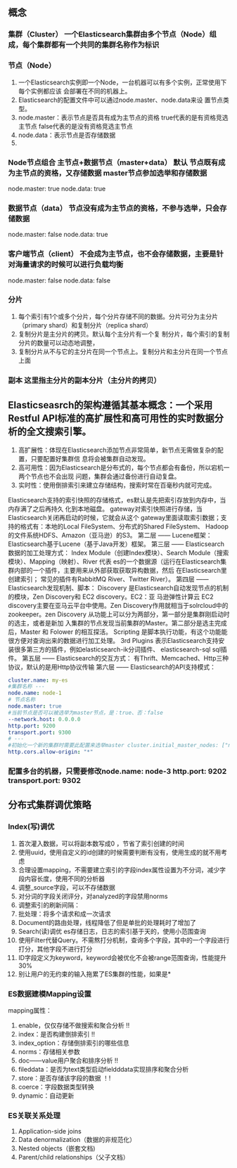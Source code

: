 ## 概念
### 集群（Cluster） 一个Elasticsearch集群由多个节点（Node）组成，每个集群都有一个共同的集群名称作为标识
### 节点（Node）
1. 一个Elasticsearch实例即一个Node，一台机器可以有多个实例，正常使用下每个实例都应该 会部署在不同的机器上。
2. Elasticsearch的配置文件中可以通过node.master、node.data来设 置节点类型。
3. node.master：表示节点是否具有成为主节点的资格 true代表的是有资格竞选主节点 false代表的是没有资格竞选主节点
4. node.data：表示节点是否存储数据
5. 
### Node节点组合 主节点+数据节点（master+data） 默认 节点既有成为主节点的资格，又存储数据 master节点参加选举和存储数据
node.master: true node.data: true

### 数据节点（data） 节点没有成为主节点的资格，不参与选举，只会存储数据
node.master: false node.data: true

### 客户端节点（client） 不会成为主节点，也不会存储数据，主要是针对海量请求的时候可以进行负载均衡
node.master: false node.data: false

### 分片 
1. 每个索引有1个或多个分片，每个分片存储不同的数据。分片可分为主分片（primary shard）和复制分片（replica shard）
2. 复制分片是主分片的拷贝。默认每个主分片有一个复 制分片，每个索引的复制分片的数量可以动态地调整，
3. 复制分片从不与它的主分片在同一个节点上。复制分片和主分片在同一个节点上面

### 副本 这里指主分片的副本分片（主分片的拷贝）

## Elasticseasrch的架构遵循其基本概念：一个采用Restful API标准的高扩展性和高可用性的实时数据分 析的全文搜索引擎。
1. 高扩展性：体现在Elasticsearch添加节点非常简单，新节点无需做复杂的配置，只要配置好集群信 息将会被集群自动发现。
2. 高可用性：因为Elasticsearch是分布式的，每个节点都会有备份，所以宕机一两个节点也不会出现 问题，集群会通过备份进行自动复盘。
3. 实时性：使用倒排索引来建立存储结构，搜索时常在百毫秒内就可完成。

Elasticsearch支持的索引快照的存储格式，es默认是先把索引存放到内存中，当内存满了之后再持久 化到本地磁盘。
gateway对索引快照进行存储，当Elasticsearch关闭再启动的时候，它就会从这个 gateway里面读取索引数据；支持的格式有：本地的Local FileSystem、分布式的Shared FileSystem、 Hadoop的文件系统HDFS、Amazon（亚马逊）的S3。 
第二层 —— Lucene框架： Elasticsearch基于Lucene（基于Java开发）框架。
第三层 —— Elasticsearch数据的加工处理方式： Index Module（创建Index模块）、Search Module（搜索模块）、Mapping（映射）、River 代表
es的一个数据源（运行在Elasticsearch集群内部的一个插件，主要用来从外部获取获取异构数据，然后 在Elasticsearch里创建索引；
常见的插件有RabbitMQ River、Twitter River）。
第四层 —— Elasticsearch发现机制、脚本：
Discovery 是Elasticsearch自动发现节点的机制的模块，Zen Discovery和 EC2 discovery。EC2：亚 马逊弹性计算云 EC2 discovery主要在亚马云平台中使用。Zen Discovery作用就相当于solrcloud中的 zookeeper。zen Discovery 从功能上可以分为两部分，第一部分是集群刚启动时的选主，或者是新加 入集群的节点发现当前集群的Master。第二部分是选主完成后，Master 和 Folower 的相互探活。
Scripting 是脚本执行功能，有这个功能能很方便对查询出来的数据进行加工处理。
3rd Plugins 表示Elasticsearch支持安装很多第三方的插件，例如elasticsearch-ik分词插件、 elasticsearch-sql sql插件。 
第五层 —— Elasticsearch的交互方式： 有Thrift、Memcached、Http三种协议，默认的是用Http协议传输
第六层 —— Elasticsearch的API支持模式：

``` yml
cluster.name: my-es
#集群名称 ---
node.name: node-1
# 节点名称
node.master: true
#当前节点是否可以被选举为master节点，是：true、否：false
--network.host: 0.0.0.0
http.port: 9200
transport.port: 9300
# ---
#初始化一个新的集群时需要此配置来选举master cluster.initial_master_nodes: ["node-1","node-2","node-3"] #写入候选主节点的设备地址 --discovery.seed_hosts: ["127.0.0.1:9300", "127.0.0.1:9301","127.0.0.1:9302"] http.cors.enabled: true
http.cors.allow-origin: "*"
```
### 配置多台的机器，只需要修改node.name: node-3     http.port: 9202    transport.port: 9302

## 分布式集群调优策略
###  Index(写)调优
1. 首次灌入数据，可以将副本数写成0 ，节省了索引创建的时间
2. 使用uuid，使用自定义的id创建的时候需要判断有没有，使用生成的就不用考虑
3. 合理设置mapping，不需要建立索引的字段index属性设置为不分词，减少字段内容长度，使用不同的分析器
4. 调整_source字段，可以不存储数据
5. 对分词的字段关闭评分，对analyzed的字段禁用norms
6. 调整索引的刷新间隔：
7. 批处理：将多个请求和成一次请求
8. Document的路由处理，线程降低了但是单批的处理耗时了增加了
9. Search(读)调优  es存储日志，日志的索引基于天的，使用小范围查询
10. 使用Filter代替Query。不需熬打分机制，查询多个字段，其中的一个字段进行打分，其他字段不进行打分
11. ID字段定义为keyword，keyword会被优化不会被range范围查询，性能提升30%
12. 别让用户的无约束的输入拖累了ES集群的性能，如果是*

### ES数据建模Mapping设置
mapping属性：
1. enable，仅仅存储不做搜索和聚合分析  !!
2. index：是否构建倒排索引  !!
3. index_option：存储倒排索引的哪些信息
4. norms：存储相关参数
5. doc——value用户聚合和排序分析  !!
6. fileddata：是否为text类型启动fieldddata实现排序和聚合分析
7. store：是否存储该字段的数据  ！!
8. coerce：字段数据类型转换
9. dynamic：自动更新

### ES关联关系处理
1. Application-side joins
2. Data denormalization（数据的非规范化）
3. Nested objects（嵌套文档)
4. Parent/child relationships（父子文档）
